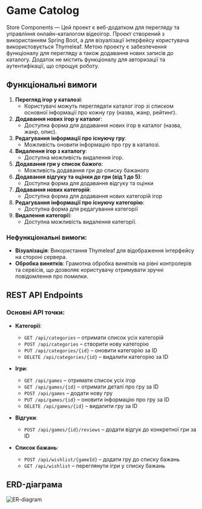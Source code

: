 # Game Catolog

Store Components — Цей проект є веб-додатком для перегляду та управління онлайн-каталогом відеоігор. 
Проект створений з використанням Spring Boot, а для візуалізації інтерфейсу користувача використовується Thymeleaf. 
Метою проекту є забезпечення функціоналу для перегляду а також додавання нових записів до каталогу. 
Додаток не містить функціоналу для авторизації та аутентифікації, що спрощує роботу.

## Функціональні вимоги

1. **Перегляд ігор у каталозі**:
   - Користувачі можуть переглядати каталог ігор зі списком основної інформації про кожну гру (назва, жанр, рейтинг).
2. **Додавання нових ігор у каталог**:
   - Доступна форма для додавання нових ігор в каталог (назва, жанр, опис).
3. **Редагування інформації про існуючу гру**:
   - Можливість оновити інформацію про гру в каталозі.
4. **Видалення ігор з каталогу**:
   - Доступна можливість видалення ігор.
5. **Додавання гри у список бажого**:
   - Можливість додавання гри до списку бажаного
6. **Додавання відгуку та оцінки до гри (від 1 до 5)**:
   - Доступна форма для додавання відгуку та оцінки
7. **Додавання нових категорій**:
   - Доступна форма для додавання нових категорій ігор
8. **Редагування інформації про існуючу категорію**:
   -  Доступна форма для редагування категорії
9. **Видалення категорії**:
   - Доступна можливість видалення категорії.
  
### Нефункціональні вимоги:
- **Візуалізація**: Використання Thymeleaf для відображення інтерфейсу на стороні сервера.
- **Обробка винятків**: Грамотна обробка винятків на рівні контролерів та сервісів, що дозволяє користувачу отримувати зручні повідомлення про помилки.

  
## REST API Endpoints

  ### Основні API точки:

- **Категорії**:
  - `GET /api/categories` – отримати список усіх категорій
  - `POST /api/categories` – створити нову категорію
  - `PUT /api/categories/{id}` – оновити категорію за ID
  - `DELETE /api/categories/{id}` – видалити категорію за ID

- **Ігри**:
  - `GET /api/games` – отримати список усіх ігор
  - `GET /api/games/{id}` – отримати деталі про гру за ID
  - `POST /api/games` – додати нову гру
  - `PUT /api/games/{id}` – оновити інформацію про гру за ID
  - `DELETE /api/games/{id}` – видалити гру за ID

- **Відгуки**:
  - `POST /api/games/{id}/reviews` – додати відгук до конкретної гри за ID

- **Список бажань**:
  - `POST /api/wishlist/{gameId}` – додати гру до списку бажань
  - `GET /api/wishlist` – переглянути ігри у списку бажань
 
## ERD-діаграма
![ER-diagram](https://github.com/cirin0/game-catalog/blob/main/ER%20diagram.png)
